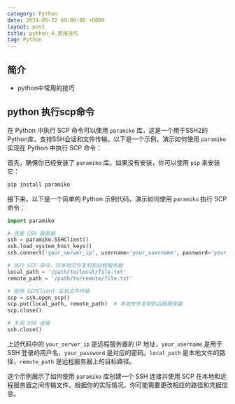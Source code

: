 ```yaml
---
category: Python
date: 2024-05-22 09:00:00 +0800
layout: post
title: python_4_常用技巧
tag: Python
---
```

## 简介

+ python中常用的技巧

## python 执行scp命令

在 Python 中执行 SCP 命令可以使用 `paramiko` 库，这是一个用于SSH2的Python库，支持SSH会话和文件传输。以下是一个示例，演示如何使用 `paramiko` 实现在 Python 中执行 SCP 命令：

首先，确保你已经安装了 `paramiko` 库。如果没有安装，你可以使用 `pip` 来安装它：

```bash
pip install paramiko
```

接下来，以下是一个简单的 Python 示例代码，演示如何使用 `paramiko` 执行 SCP 命令：

```python
import paramiko

# 连接 SSH 服务器
ssh = paramiko.SSHClient()
ssh.load_system_host_keys()
ssh.connect('your_server_ip', username='your_username', password='your_password')

# 执行 SCP 命令，将本地文件复制到远程服务器
local_path = '/path/to/local/file.txt'
remote_path = '/path/to/remote/file.txt'

# 使用 SCPClient 实现文件传输
scp = ssh.open_scp()
scp.put(local_path, remote_path)  # 本地文件复制到远程服务器
scp.close()

# 关闭 SSH 连接
ssh.close()
```

上述代码中的 `your_server_ip` 是远程服务器的 IP 地址，`your_username` 是用于 SSH 登录的用户名，`your_password` 是对应的密码。`local_path` 是本地文件的路径，`remote_path` 是远程服务器上的目标路径。

这个示例展示了如何使用 `paramiko` 库创建一个 SSH 连接并使用 SCP 在本地和远程服务器之间传输文件。根据你的实际情况，你可能需要更改相应的路径和凭据信息。